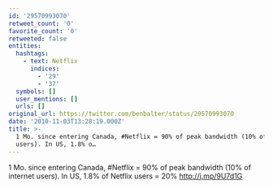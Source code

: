 ```yaml
---
id: '29570993070'
retweet_count: '0'
favorite_count: '0'
retweeted: false
entities:
  hashtags:
    - text: Netflix
      indices:
        - '29'
        - '37'
  symbols: []
  user_mentions: []
  urls: []
original_url: https://twitter.com/benbalter/status/29570993070
date: '2010-11-03T13:28:19.000Z'
title: >-
  1 Mo. since entering Canada, #Netflix = 90% of peak bandwidth (10% of internet
  users). In US, 1.8% o…
---
```


1 Mo. since entering Canada, #Netflix = 90% of peak bandwidth (10% of internet users). In US, 1.8% of Netflix users = 20% http://j.mp/9U7d1G